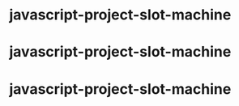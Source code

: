 # javascript-project-slot-machine
# javascript-project-slot-machine
# javascript-project-slot-machine
